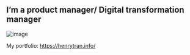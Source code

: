 ## I’m a product manager/ Digital transformation manager

![image](https://user-images.githubusercontent.com/44020259/184059280-aa93dbe9-1659-4f76-9d81-8e8f1cd29b00.png)


My portfolio: https://henrytran.info/
<!---
tenkai2018/tenkai2018 is a ✨ special ✨ repository because its `README.md` (this file) appears on your GitHub profile.
You can click the Preview link to take a look at your changes.
--->
